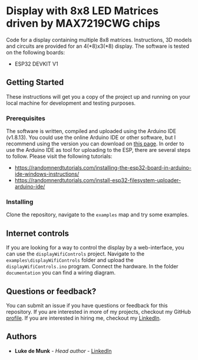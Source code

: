 # Display with 8x8 LED Matrices driven by MAX7219CWG chips

Code for a display containing multiple 8x8 matrices. Instructions, 3D models and circuits are provided for an 4(*8)x3(*8) display. The software is tested on the following boards:

* ESP32 DEVKIT V1

## Getting Started

These instructions will get you a copy of the project up and running on your local machine for development and testing purposes.

### Prerequisites

The software is written, compiled and uploaded using the Arduino IDE (v1.8.13). You could use the online Arduino IDE or other software, but I recommend using the version you can download on [this page](https://www.arduino.cc/en/software). In order to use the Arduino IDE as tool for uploading to the ESP, there are several steps to follow. Please visit the following tutorials:

* https://randomnerdtutorials.com/installing-the-esp32-board-in-arduino-ide-windows-instructions/
* https://randomnerdtutorials.com/install-esp32-filesystem-uploader-arduino-ide/

### Installing

Clone the repository, navigate to the `examples` map and try some examples.

## Internet controls

If you are looking for a way to control the display by a web-interface, you can use the `displayWifiControls` project. Navigate to the `examples\displayWifiControls` folder and upload the `displayWifiControls.ino` program. Connect the hardware. In the folder `documentation` you can find a wiring diagram.

## Questions or feedback?

You can submit an issue if you have questions or feedback for this repository. If you are interested in more of my projects, checkout my GitHub [profile](https://github.com/LukedeMunk). If you are interested in hiring me, checkout my [LinkedIn](https://www.linkedin.com/in/luke-de-munk/).

## Authors

* **Luke de Munk** - *Head author* - [LinkedIn](https://www.linkedin.com/in/luke-de-munk/)